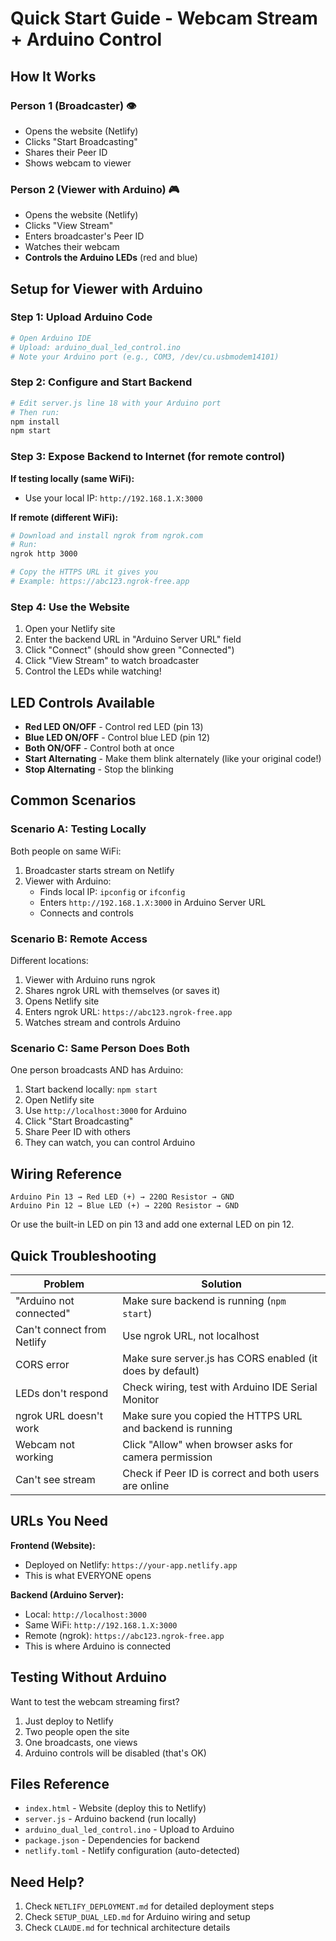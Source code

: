 # Quick Start Guide - Webcam Stream + Arduino Control

## How It Works

### Person 1 (Broadcaster) 👁️
- Opens the website (Netlify)
- Clicks "Start Broadcasting"
- Shares their Peer ID
- Shows webcam to viewer

### Person 2 (Viewer with Arduino) 🎮
- Opens the website (Netlify)
- Clicks "View Stream"
- Enters broadcaster's Peer ID
- Watches their webcam
- **Controls the Arduino LEDs** (red and blue)

## Setup for Viewer with Arduino

### Step 1: Upload Arduino Code
```bash
# Open Arduino IDE
# Upload: arduino_dual_led_control.ino
# Note your Arduino port (e.g., COM3, /dev/cu.usbmodem14101)
```

### Step 2: Configure and Start Backend
```bash
# Edit server.js line 18 with your Arduino port
# Then run:
npm install
npm start
```

### Step 3: Expose Backend to Internet (for remote control)

**If testing locally (same WiFi):**
- Use your local IP: `http://192.168.1.X:3000`

**If remote (different WiFi):**
```bash
# Download and install ngrok from ngrok.com
# Run:
ngrok http 3000

# Copy the HTTPS URL it gives you
# Example: https://abc123.ngrok-free.app
```

### Step 4: Use the Website
1. Open your Netlify site
2. Enter the backend URL in "Arduino Server URL" field
3. Click "Connect" (should show green "Connected")
4. Click "View Stream" to watch broadcaster
5. Control the LEDs while watching!

## LED Controls Available

- **Red LED ON/OFF** - Control red LED (pin 13)
- **Blue LED ON/OFF** - Control blue LED (pin 12)
- **Both ON/OFF** - Control both at once
- **Start Alternating** - Make them blink alternately (like your original code!)
- **Stop Alternating** - Stop the blinking

## Common Scenarios

### Scenario A: Testing Locally
Both people on same WiFi:
1. Broadcaster starts stream on Netlify
2. Viewer with Arduino:
   - Finds local IP: `ipconfig` or `ifconfig`
   - Enters `http://192.168.1.X:3000` in Arduino Server URL
   - Connects and controls

### Scenario B: Remote Access
Different locations:
1. Viewer with Arduino runs ngrok
2. Shares ngrok URL with themselves (or saves it)
3. Opens Netlify site
4. Enters ngrok URL: `https://abc123.ngrok-free.app`
5. Watches stream and controls Arduino

### Scenario C: Same Person Does Both
One person broadcasts AND has Arduino:
1. Start backend locally: `npm start`
2. Open Netlify site
3. Use `http://localhost:3000` for Arduino
4. Click "Start Broadcasting"
5. Share Peer ID with others
6. They can watch, you can control Arduino

## Wiring Reference

```
Arduino Pin 13 → Red LED (+) → 220Ω Resistor → GND
Arduino Pin 12 → Blue LED (+) → 220Ω Resistor → GND
```

Or use the built-in LED on pin 13 and add one external LED on pin 12.

## Quick Troubleshooting

| Problem | Solution |
|---------|----------|
| "Arduino not connected" | Make sure backend is running (`npm start`) |
| Can't connect from Netlify | Use ngrok URL, not localhost |
| CORS error | Make sure server.js has CORS enabled (it does by default) |
| LEDs don't respond | Check wiring, test with Arduino IDE Serial Monitor |
| ngrok URL doesn't work | Make sure you copied the HTTPS URL and backend is running |
| Webcam not working | Click "Allow" when browser asks for camera permission |
| Can't see stream | Check if Peer ID is correct and both users are online |

## URLs You Need

**Frontend (Website):**
- Deployed on Netlify: `https://your-app.netlify.app`
- This is what EVERYONE opens

**Backend (Arduino Server):**
- Local: `http://localhost:3000`
- Same WiFi: `http://192.168.1.X:3000`
- Remote (ngrok): `https://abc123.ngrok-free.app`
- This is where Arduino is connected

## Testing Without Arduino

Want to test the webcam streaming first?
1. Just deploy to Netlify
2. Two people open the site
3. One broadcasts, one views
4. Arduino controls will be disabled (that's OK)

## Files Reference

- `index.html` - Website (deploy this to Netlify)
- `server.js` - Arduino backend (run locally)
- `arduino_dual_led_control.ino` - Upload to Arduino
- `package.json` - Dependencies for backend
- `netlify.toml` - Netlify configuration (auto-detected)

## Need Help?

1. Check `NETLIFY_DEPLOYMENT.md` for detailed deployment steps
2. Check `SETUP_DUAL_LED.md` for Arduino wiring and setup
3. Check `CLAUDE.md` for technical architecture details
